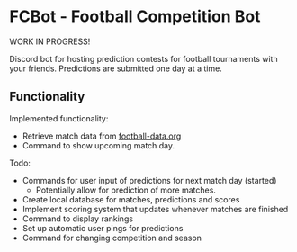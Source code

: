 # FCBot - Football Competition Bot

WORK IN PROGRESS!

Discord bot for hosting prediction contests for football tournaments with your friends. Predictions are submitted one day at a time. 

## Functionality
Implemented functionality:
- Retrieve match data from [football-data.org](https://www.football-data.org/)
- Command to show upcoming match day. 

Todo:
- Commands for user input of predictions for next match day (started)
    - Potentially allow for prediction of more matches. 
- Create local database for matches, predictions and scores
- Implement scoring system that updates whenever matches are finished
- Command to display rankings
- Set up automatic user pings for predictions
- Command for changing competition and season